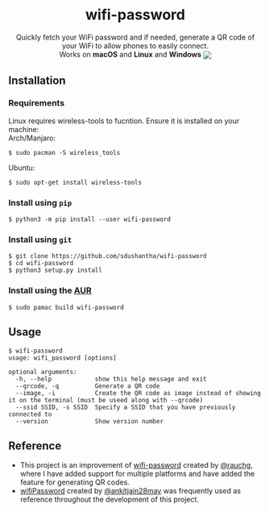 <h1 align="center">
wifi-password
</h1>
<p align="center">
Quickly fetch your WiFi password and if needed, generate a QR code of your WiFi to allow phones to easily connect.
<br>
Works on <b>macOS</b> and <b>Linux</b> and <b>Windows</b>
<img src="images/demo.gif" align="center">
</p>

## Installation
### Requirements
Linux requires wireless-tools to fucntion. Ensure it is installed on your machine:  
Arch/Manjaro: 
```console
$ sudo pacman -S wireless_tools
```
Ubuntu: 
```console
$ sudo apt-get install wireless-tools
```

### Install using `pip`
```console
$ python3 -m pip install --user wifi-password
```

### Install using `git`
```
$ git clone https://github.com/sdushantha/wifi-password
$ cd wifi-password
$ python3 setup.py install
```

### Install using the [AUR](https://aur.archlinux.org/packages/wifi-password/)
```console
$ sudo pamac build wifi-password
```

## Usage
```console
$ wifi-password
usage: wifi_password [options]

optional arguments:
  -h, --help            show this help message and exit
  --qrcode, -q          Generate a QR code
  --image, -i           Create the QR code as image instead of showing it on the terminal (must be useed along with --qrcode)
  --ssid SSID, -s SSID  Specify a SSID that you have previously connected to
  --version             Show version number
```

## Reference
- This project is an improvement of [wifi-password](https://github.com/rauchg/wifi-password) created by [@rauchg](https://github.com/rauchg), where I have added support for multiple platforms and have added the feature for generating QR codes.
- [wifiPassword](https://github.com/ankitjain28may/wifiPassword) created by [@ankitjain28may](https://github.com/ankitjain28may) was frequently used as reference throughout the development of this project.

